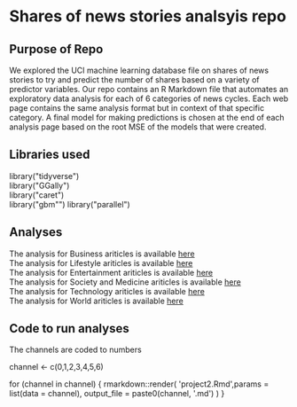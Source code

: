 # Shares of news stories analsyis repo

## Purpose of Repo
We explored the UCI machine learning database file on shares of news stories to try and predict the number of shares based on a variety of predictor variables. Our repo contains an R Markdown file that automates an exploratory data analysis for each of 6 categories of news cycles. Each web page contains the same analysis format but in context of that specific category. A final model for making predictions is chosen at the end of each analysis page based on the root MSE of the models that were created.

## Libraries used

library("tidyverse")  
library("GGally")  
library("caret")  
library("gbm"")
library("parallel")

## Analyses
The analysis for Business ariticles is available [here](1.html)  
The analysis for Lifestyle ariticles is available [here](2.html)  
The analysis for Entertainment ariticles is available [here](3.html)  
The analysis for Society and Medicine ariticles is available [here](4.html)  
The analysis for Technology ariticles is available [here](5.html)  
The analysis for World ariticles is available [here](6.html)  

## Code to run analyses

The channels are coded to numbers


channel <- c(0,1,2,3,4,5,6)

for (channel in channel) {
  rmarkdown::render(
    'project2.Rmd',params = list(data = channel), output_file = paste0(channel, '.md')
  )
}

